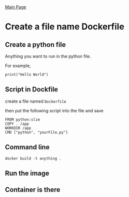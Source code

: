 [Main Page](README.md)

# Create a file name Dockerfile

## Create a python file

Anything you want to run in the python file.

For example,

```
print("Hello World")
```

## Script in Dockfile

create a file named `Dockerfile`

then put the following script into the file and save

```
FROM python:slim
COPY . /app
WORKDIR /app
CMD ["python", "yourFile.py"]
```

## Command line

```
docker build -t anything .
```

## Run the image

## Container is there
